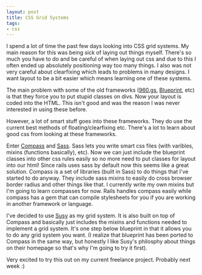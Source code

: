 ```yaml
---
layout: post
title: CSS Grid Systems
tags:
- css
---
```


I spend a lot of time the past few days looking into CSS grid systems. My main
reason for this was being sick of laying out things myself. There's so much you
have to do and be careful of when laying out css and due to this I often ended
up absolutely positioning way too many things. I also was not very careful about
clearfixing which leads to problems in many designs. I want layout to be a bit
easier which means learning one of these systems.

The main problem with some of the old frameworks ([960.gs](http://960.gs/),
[Blueprint](http://blueprintcss.org/), etc) is that they force you to put stupid
classes on divs. Now your layout is coded into the HTML. This isn't good and was
the reason I was never interested in using these before.

However, a lot of smart stuff goes into these frameworks. They do use the
current best methods of floating/clearfixing etc. There's a lot to learn about
good css from looking at these frameworks.

Enter [Compass](http://compass-style.org/) and
[Sass](http://sass-lang.com/). Sass lets you write smart css files (with
varibles, mixins (functions basically), etc). Now we can just include the
blueprint classes into other css rules easily so no more need to put classes for
layout into our html! Since rails uses sass by default now this seems like a
great solution. Compass is a set of libraries (built in Sass) to do things that
I've started to do anyway. They include sass mixins to easily do cross browser
border radius and other things like that. I currently write my own mixins but
I'm going to learn compasses for now. Rails handles compass easily while compass
has a gem that can compile stylesheets for you if you are working in another
framework or language.

I've decided to use [Susy](http://susy.oddbird.net/) as my grid system. It is
also built on top of Compass and basically just includes the mixins and
functions needed to implement a grid system. It's one step below blueprint in
that it allows you to do any grid system you want. (I realize that blueprint has
been ported to Compass in the same way, but honestly I like Susy's philosphy
about things on their homepage so that's why I'm going to try it first).

Very excited to try this out on my current freelance project. Probably next week
:)
